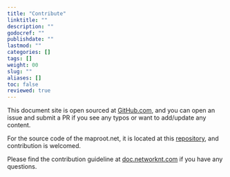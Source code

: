 ```yaml
---
title: "Contribute"
linktitle: ""
description: ""
godocref: ""
publishdate: ""
lastmod: ""
categories: []
tags: []
weight: 00
slug: ""
aliases: []
toc: false
reviewed: true
---
```


This document site is open sourced at [GitHub.com][], and you can open an issue and submit a PR if you see any typos or want to add/update any content. 

For the source code of the maproot.net, it is located at this [repository][], and contribution is welcomed. 

Please find the contribution guideline at [doc.networknt.com][] if you have any questions. 

[GitHub.com]: https://github.com/networknt/doc.maproot.net
[repository]: https://github.com/networknt/covid-19
[doc.networknt.com]: https://doc.networknt.com/contribute/

